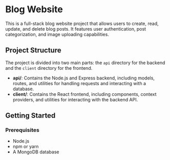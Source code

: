 # Blog Website

This is a full-stack blog website project that allows users to create, read, update, and delete blog posts. It features user authentication, post categorization, and image uploading capabilities.

## Project Structure

The project is divided into two main parts: the `api` directory for the backend and the `client` directory for the frontend.

- **api/**: Contains the Node.js and Express backend, including models, routes, and utilities for handling requests and interacting with a database.
- **client/**: Contains the React frontend, including components, context providers, and utilities for interacting with the backend API.

## Getting Started

### Prerequisites

- Node.js
- npm or yarn
- A MongoDB database